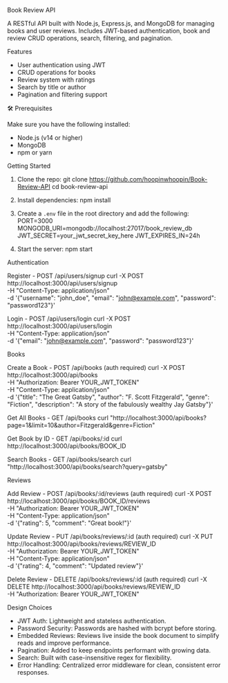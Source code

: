 Book Review API

A RESTful API built with Node.js, Express.js, and MongoDB for managing books and user reviews. Includes JWT-based authentication, book and review CRUD operations, search, filtering, and pagination.

 Features

- User authentication using JWT
- CRUD operations for books
- Review system with ratings
- Search by title or author
- Pagination and filtering support

🛠 Prerequisites

Make sure you have the following installed:

- Node.js (v14 or higher)
- MongoDB
- npm or yarn

Getting Started

1. Clone the repo:
   git clone https://github.com/hoopinwhoopin/Book-Review-API
   cd book-review-api

2. Install dependencies:
   npm install

3. Create a `.env` file in the root directory and add the following:
   PORT=3000
   MONGODB_URI=mongodb://localhost:27017/book_review_db
   JWT_SECRET=your_jwt_secret_key_here
   JWT_EXPIRES_IN=24h

4. Start the server:
   npm start

Authentication

Register - POST /api/users/signup
curl -X POST http://localhost:3000/api/users/signup \
  -H "Content-Type: application/json" \
  -d '{"username": "john_doe", "email": "john@example.com", "password": "password123"}'

Login - POST /api/users/login
curl -X POST http://localhost:3000/api/users/login \
  -H "Content-Type: application/json" \
  -d '{"email": "john@example.com", "password": "password123"}'

Books

Create a Book - POST /api/books (auth required)
curl -X POST http://localhost:3000/api/books \
  -H "Authorization: Bearer YOUR_JWT_TOKEN" \
  -H "Content-Type: application/json" \
  -d '{"title": "The Great Gatsby", "author": "F. Scott Fitzgerald", "genre": "Fiction", "description": "A story of the fabulously wealthy Jay Gatsby"}'

Get All Books - GET /api/books
curl "http://localhost:3000/api/books?page=1&limit=10&author=Fitzgerald&genre=Fiction"

Get Book by ID - GET /api/books/:id
curl http://localhost:3000/api/books/BOOK_ID

Search Books - GET /api/books/search
curl "http://localhost:3000/api/books/search?query=gatsby"

 Reviews

Add Review - POST /api/books/:id/reviews (auth required)
curl -X POST http://localhost:3000/api/books/BOOK_ID/reviews \
  -H "Authorization: Bearer YOUR_JWT_TOKEN" \
  -H "Content-Type: application/json" \
  -d '{"rating": 5, "comment": "Great book!"}'

Update Review - PUT /api/books/reviews/:id (auth required)
curl -X PUT http://localhost:3000/api/books/reviews/REVIEW_ID \
  -H "Authorization: Bearer YOUR_JWT_TOKEN" \
  -H "Content-Type: application/json" \
  -d '{"rating": 4, "comment": "Updated review"}'

Delete Review - DELETE /api/books/reviews/:id (auth required)
curl -X DELETE http://localhost:3000/api/books/reviews/REVIEW_ID \
  -H "Authorization: Bearer YOUR_JWT_TOKEN"

 Design Choices

- JWT Auth: Lightweight and stateless authentication.
- Password Security: Passwords are hashed with bcrypt before storing.
- Embedded Reviews: Reviews live inside the book document to simplify reads and improve performance.
- Pagination: Added to keep endpoints performant with growing data.
- Search: Built with case-insensitive regex for flexibility.
- Error Handling: Centralized error middleware for clean, consistent error responses.
